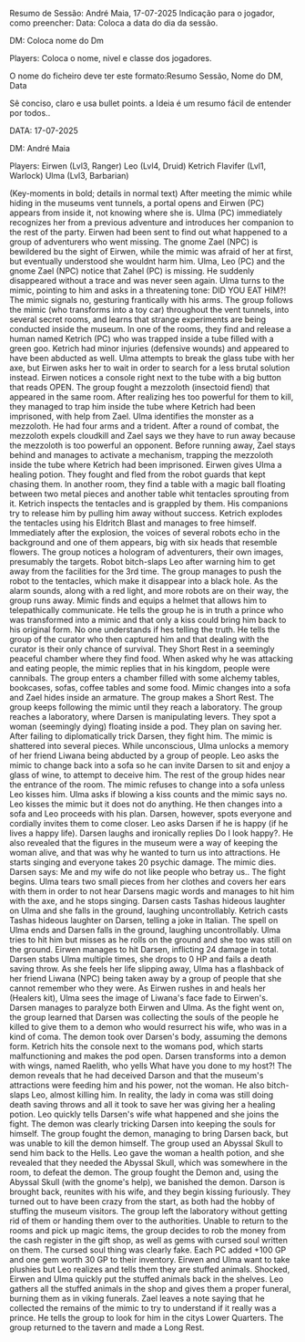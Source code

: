 Resumo de Sessão: André Maia, 17-07-2025
Indicação para o jogador, como preencher:
Data: Coloca a data do dia da sessão.

DM: Coloca nome do Dm

Players: Coloca o nome, nivel e classe dos jogadores.

O nome do ficheiro deve ter este formato:Resumo Sessão, Nome do DM, Data

Sê conciso, claro e usa bullet points. a Ideia é um resumo fácil de entender por todos..



DATA: 17-07-2025

DM: André Maia

Players:
Eirwen (Lvl3, Ranger)
Leo (Lvl4, Druid)
Ketrich Flavifer (Lvl1, Warlock)
Ulma (Lvl3, Barbarian)



(Key-moments in bold; details in normal text)
After meeting the mimic while hiding in the museums vent tunnels, a portal opens and Eirwen (PC) appears from inside it, not knowing where she is. Ulma (PC) immediately recognizes her from a previous adventure and introduces her companion to the rest of the party.
Eirwen had been sent to find out what happened to a group of adventurers who went missing.
The gnome Zael (NPC) is bewildered bu the sight of Eirwen, while the mimic was afraid of her at first, but eventually understood she wouldnt harm him.
Ulma, Leo (PC) and the gnome Zael (NPC) notice that Zahel (PC) is missing. He suddenly disappeared without a trace and was never seen again.
Ulma turns to the mimic, pointing to him and asks in a threatening tone: DID YOU EAT HIM?!
The mimic signals no, gesturing frantically with his arms.
The group follows the mimic (who transforms into a toy car) throughout the vent tunnels, into several secret rooms, and learns that strange experiments are being conducted inside the museum. In one of the rooms, they find and release a human named Ketrich (PC) who was trapped inside a tube filled with a green goo.
Ketrich had minor injuries (defensive wounds) and appeared to have been abducted as well.
Ulma attempts to break the glass tube with her axe, but Eirwen asks her to wait in order to search for a less brutal solution instead.
Eirwen notices a console right next to the tube with a big button that reads OPEN.
The group fought a mezzoloth (insectoid fiend) that appeared in the same room. After realizing hes too powerful for them to kill, they managed to trap him inside the tube where Ketrich had been imprisoned, with help from Zael.
Ulma identifies the monster as a mezzoloth. He had four arms and a trident.
After a round of combat, the mezzoloth expels cloudkill and Zael says we they have to run away because the mezzoloth is too powerful an opponent.
Before running away, Zael stays behind and manages to activate a mechanism, trapping the mezzoloth inside the tube where Ketrich had been imprisoned.
Eirwen gives Ulma a healing potion.
They fought and fled from the robot guards that kept chasing them.
In another room, they find a table with a magic ball floating between two metal pieces and another table whit tentacles sprouting from it.
Ketrich inspects the tentacles and is grappled by them. His companions try to release him by pulling him away without success. Ketrich explodes the tentacles using his Eldritch Blast and manages to free himself.
Immediately after the explosion, the voices of several robots echo in the background and one of them appears, big with six heads that resemble flowers.
The group notices a hologram of adventurers, their own images, presumably the targets.
Robot bitch-slaps Leo after warning him to get away from the facilities for the 3rd time.
The group manages to push the robot to the tentacles, which make it disappear into a black hole.
As the alarm sounds, along with a red light, and more robots are on their way, the group runs away.
Mimic finds and equips a helmet that allows him to telepathically communicate. He tells the group he is in truth a prince who was transformed into a mimic and that only a kiss could bring him back to his original form. No one understands if hes telling the truth. He tells the group of the curator who then captured him and that dealing with the curator is their only chance of survival. They Short Rest in a seemingly peaceful chamber where they find food.
When asked why he was attacking and eating people, the mimic replies that in his kingdom, people were cannibals.
The group enters a chamber filled with some alchemy tables, bookcases, sofas, coffee tables and some food.
Mimic changes into a sofa and Zael hides inside an armature.
The group makes a Short Rest.
The group keeps following the mimic until they reach a laboratory.
The group reaches a laboratory, where Darsen is manipulating levers. They spot a woman (seemingly dying) floating inside a pod. They plan on saving her. After failing to diplomatically trick Darsen, they fight him. The mimic is shattered into several pieces. While unconscious, Ulma unlocks a memory of her friend Liwana being abducted by a group of people.
Leo asks the mimic to change back into a sofa so he can invite Darsen to sit and enjoy a glass of wine, to attempt to deceive him. The rest of the group hides near the entrance of the room.
The mimic refuses to change into a sofa unless Leo kisses him. Ulma asks if blowing a kiss counts and the mimic says no. Leo kisses the mimic but it does not do anything. He then changes into a sofa and Leo proceeds with his plan.
Darsen, however, spots everyone and cordially invites them to come closer. Leo asks Darsen if he is happy (if he lives a happy life). Darsen laughs and ironically replies Do I look happy?. He also revealed that the figures in the museum were a way of keeping the woman alive, and that was why he wanted to turn us into attractions. He starts singing and everyone takes 20 psychic damage. The mimic dies. Darsen says: Me and my wife do not like people who betray us.. The fight begins.
Ulma tears two small pieces from her clothes and covers her ears with them in order to not hear Darsens magic words and manages to hit him with the axe, and he stops singing.
Darsen casts Tashas hideous laughter on Ulma and she falls in the ground, laughing uncontrollably. Ketrich casts Tashas hideous laughter on Darsen, telling a joke in Italian. The spell on Ulma ends and Darsen falls in the ground, laughing uncontrollably. Ulma tries to hit him but misses as he rolls on the ground and she too was still on the ground.
Eirwen manages to hit Darsen, inflicting 24 damage in total.
Darsen stabs Ulma multiple times, she drops to 0 HP and fails a death saving throw. As she feels her life slipping away, Ulma has a flashback of her friend Liwana (NPC) being taken away by a group of people that she cannot remember who they were. As Eirwen rushes in and heals her (Healers kit), Ulma sees the image of Liwana's face fade to Eirwen's.
Darsen manages to paralyze both Eirwen and Ulma.
As the fight went on, the group learned that Darsen was collecting the souls of the people he killed to give them to a demon who would resurrect his wife, who was in a kind of coma. The demon took over Darsen's body, assuming the demons form.
Ketrich hits the console next to the womans pod, which starts malfunctioning and makes the pod open.
Darsen transforms into a demon with wings, named Raelith, who yells What have you done to my host?! The demon reveals that he had deceived Darson and that the museum's attractions were feeding him and his power, not the woman. He also bitch-slaps Leo, almost killing him.
In reality, the lady in coma was still doing death saving throws and all it took to save her was giving her a healing potion. Leo quickly tells Darsen's wife what happened and she joins the fight. The demon was clearly tricking Darsen into keeping the souls for himself. The group fought the demon, managing to bring Darsen back, but was unable to kill the demon himself. The group used an Abyssal Skull to send him back to the Hells.
Leo gave the woman a health potion, and she revealed that they needed the Abyssal Skull, which was somewhere in the room, to defeat the demon.
The group fought the Demon and, using the Abyssal Skull (with the gnome's help), we banished the demon.
Darson is brought back, reunites with his wife, and they begin kissing furiously. They turned out to have been crazy from the start, as both had the hobby of stuffing the museum visitors.
The group left the laboratory without getting rid of them or handing them over to the authorities. Unable to return to the rooms and pick up magic items, the group decides to rob the money from the cash register in the gift shop, as well as gems with cursed soul written on them. The cursed soul thing was clearly fake. Each PC added +100 GP and one gem worth 30 GP to their inventory.
Eirwen and Ulma want to take plushies but Leo realizes and tells them they are stuffed animals. Shocked, Eirwen and Ulma quickly put the stuffed animals back in the shelves.
Leo gathers all the stuffed animals in the shop and gives them a proper funeral, burning them as in viking funerals.
Zael leaves a note saying that he collected the remains of the mimic to try to understand if it really was a prince. He tells the group to look for him in the citys Lower Quarters.
The group returned to the tavern and made a Long Rest.























